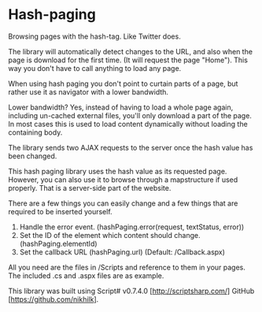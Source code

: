Hash-paging
===========

Browsing pages with the hash-tag. Like Twitter does.

The library will automatically detect changes to the URL, and also when the page is download for the first time. (It will request the page "Home").
This way you don't have to call anything to load any page.

When using hash paging you don't point to curtain parts of a page, but rather use
it as navigator with a lower bandwidth.

Lower bandwidth? Yes, instead of having to load a whole page again, including un-cached
external files, you'll only download a part of the page. In most cases this is used
to load content dynamically without loading the containing body.

The library sends two AJAX requests to the server once the hash value has been changed.


This hash paging library uses the hash value as its requested page. However, you
can also use it to browse through a mapstructure if used properly. That is a server-side part of the website.

There are a few things you can easily change and a few things that are required to be inserted yourself.
 1. Handle the error event. (hashPaging.error(request, textStatus, error))
 2. Set the ID of the element which content should change. (hashPaging.elementId)
 3. Set the callback URL (hashPaging.url) (Default: /Callback.aspx)

All you need are the files in /Scripts and reference to them in your pages. The included .cs and .aspx files are as example.	

This library was built using Script# v0.7.4.0 [http://scriptsharp.com/] GitHub [https://github.com/nikhilk].